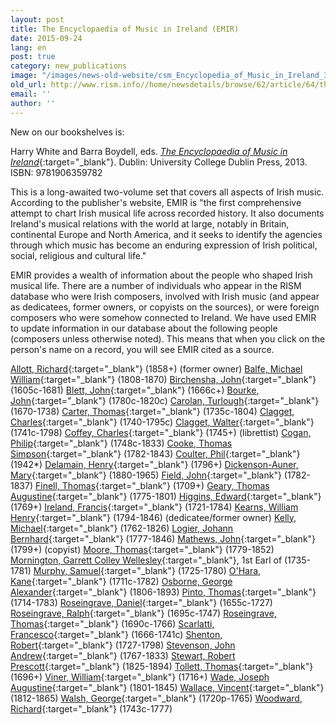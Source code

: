 ```yaml
---
layout: post
title: The Encyclopaedia of Music in Ireland (EMIR)
date: 2015-09-24
lang: en
post: true
category: new_publications
image: "/images/news-old-website/csm_Encyclopedia_of_Music_in_Ireland_337829a88f.jpg"
old_url: http://www.rism.info//home/newsdetails/browse/62/article/64/the-encyclopaedia-of-music-in-ireland-emir.html
email: ''
author: ''
---
```



New on our bookshelves is:

Harry White and Barra Boydell, eds. [_The Encyclopaedia of Music in Ireland_](http://www.ucdpress.ie/display.asp?isbn=9781906359782&){:target="_blank"}. Dublin: University College Dublin Press, 2013. ISBN: 9781906359782

This is a long-awaited two-volume set that covers all aspects of Irish music. According to the publisher's website, EMIR is "the first comprehensive attempt to chart Irish musical life across recorded history. It also documents Ireland's musical relations with the world at large, notably in Britain, continental Europe and North America, and it seeks to identify the agencies through which music has become an enduring expression of Irish political, social, religious and cultural life."

EMIR provides a wealth of information about the people who shaped Irish musical life. There are a number of individuals who appear in the RISM database who were Irish composers, involved with Irish music (and appear as dedicatees, former owners, or copyists on the sources), or were foreign composers who were somehow connected to Ireland. We have used EMIR to update information in our database about the following people (composers unless otherwise noted). This means that when you click on the person's name on a record, you will see EMIR cited as a source.

[Allott, Richard](https://opac.rism.info/search?id=700005854){:target="_blank"} (1858+) (former owner)
[Balfe, Michael William](https://opac.rism.info/search?View=rism&author=Balfe+Michael+William){:target="_blank"} (1808-1870)
[Birchensha, John](https://opac.rism.info/search?View=rism&author=Birchensha+John){:target="_blank"} (1605c-1681)
[Blett, John](https://opac.rism.info/search?View=rism&author=Blett+John){:target="_blank"} (1666c+)
[Bourke, John](https://opac.rism.info/search?View=rism&author=Bourke+John){:target="_blank"} (1780c-1820c)
[Carolan, Turlough](https://opac.rism.info/search?View=rism&author=Carolan+Turlough){:target="_blank"} (1670-1738)
[Carter, Thomas](https://opac.rism.info/search?View=rism&author=Carter+Thomas){:target="_blank"} (1735c-1804)
[Clagget, Charles](https://opac.rism.info/search?View=rism&author=Clagget+Charles){:target="_blank"} (1740-1795c)
[Clagget, Walter](https://opac.rism.info/search?View=rism&author=Clagget+Walter){:target="_blank"} (1741c-1798)
[Coffey, Charles](https://opac.rism.info/search?View=rism&q=Coffey+Charles){:target="_blank"} (1745+) (librettist)
[Cogan, Philip](https://opac.rism.info/search?View=rism&author=Cogan+Philip){:target="_blank"} (1748c-1833)
[Cooke, Thomas Simpson](https://opac.rism.info/search?View=rism&author=Cooke+Thomas+Simpson){:target="_blank"} (1782-1843)
[Coulter, Phil](https://opac.rism.info/search?View=rism&author=Coulter+Phil){:target="_blank"} (1942\*)
[Delamain, Henry](https://opac.rism.info/search?View=rism&author=Delamain+Henry){:target="_blank"} (1796+)
[Dickenson-Auner, Mary](https://opac.rism.info/search?View=rism&author=Dickenson+Auner+Mary){:target="_blank"} (1880-1965)
[Field, John](https://opac.rism.info/search?View=rism&author=Field+John){:target="_blank"} (1782-1837)
[Finell, Thomas](https://opac.rism.info/search?View=rism&author=Finell+Thomas){:target="_blank"} (1709+)
[Geary, Thomas Augustine](https://opac.rism.info/search?View=rism&author=Geary+Thomas+Augustine){:target="_blank"} (1775-1801)
[Higgins, Edward](https://opac.rism.info/search?View=rism&author=Higgins+Edward){:target="_blank"} (1769+)
[Ireland, Francis](https://opac.rism.info/search?View=rism&author=Ireland+Francis){:target="_blank"} (1721-1784)
[Kearns, William Henry](https://opac.rism.info/search?View=rism&q=Kearns+William+Henry){:target="_blank"} (1794-1846) (dedicatee/former owner)
[Kelly, Michael](https://opac.rism.info/search?View=rism&author=Kelly+Michael){:target="_blank"} (1762-1826)
[Logier, Johann Bernhard](https://opac.rism.info/search?View=rism&author=Logier+Johann+Bernhard){:target="_blank"} (1777-1846)
[Mathews, John](https://opac.rism.info/search?View=rism&q=Mathews+John&year=1799){:target="_blank"} (1799+) (copyist)
[Moore, Thomas](https://opac.rism.info/search?View=rism&author=Moore+Thomas){:target="_blank"} (1779-1852)
[Mornington, Garrett Colley Wellesley](https://opac.rism.info/search?View=rism&author=Mornington+Garrett+Colley+Wellesley){:target="_blank"}, 1st Earl of (1735-1781)
[Murphy, Samuel](https://opac.rism.info/search?View=rism&author=Murphy+Samuel){:target="_blank"} (1725-1780)
[O'Hara, Kane](https://opac.rism.info/search?View=rism&author=O'Hara+Kane){:target="_blank"} (1711c-1782)
[Osborne, George Alexander](https://opac.rism.info/search?View=rism&author=Osborne+George+Alexander){:target="_blank"} (1806-1893)
[Pinto, Thomas](https://opac.rism.info/search?View=rism&author=Pinto+Thomas){:target="_blank"} (1714-1783)
[Roseingrave, Daniel](https://opac.rism.info/search?View=rism&author=Roseingrave+Daniel){:target="_blank"} (1655c-1727)
[Roseingrave, Ralph](https://opac.rism.info/search?View=rism&author=Roseingrave+Ralph){:target="_blank"} (1695c-1747)
[Roseingrave, Thomas](https://opac.rism.info/search?View=rism&author=Roseingrave+Thomas){:target="_blank"} (1690c-1766)
[Scarlatti, Francesco](https://opac.rism.info/search?View=rism&author=Scarlatti+Francesco){:target="_blank"} (1666-1741c)
[Shenton, Robert](https://opac.rism.info/search?View=rism&author=Shenton+Robert){:target="_blank"} (1727-1798)
[Stevenson, John Andrew](https://opac.rism.info/search?View=rism&author=Stevenson+John+Andrew){:target="_blank"} (1767-1833)
[Stewart, Robert Prescott](https://opac.rism.info/search?View=rism&author=Stewart+Robert+Prescott){:target="_blank"} (1825-1894)
[Tollett, Thomas](https://opac.rism.info/search?View=rism&author=Tollett+Thomas){:target="_blank"} (1696+)
[Viner, William](https://opac.rism.info/search?View=rism&author=Viner+William){:target="_blank"} (1716+)
[Wade, Joseph Augustine](https://opac.rism.info/search?View=rism&author=Wade+Joseph+Augustine){:target="_blank"} (1801-1845)
[Wallace, Vincent](https://opac.rism.info/search?View=rism&author=Wallace+Vincent){:target="_blank"} (1812-1865)
[Walsh, George](https://opac.rism.info/search?View=rism&author=Walsh+George){:target="_blank"} (1720p-1765)
[Woodward, Richard](https://opac.rism.info/search?View=rism&author=Woodward+Richard){:target="_blank"} (1743c-1777)



